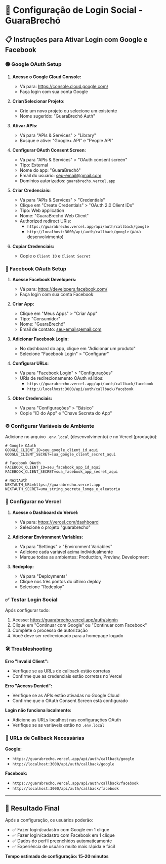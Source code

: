# 🔐 Configuração de Login Social - GuaraBrechó

## 📋 Instruções para Ativar Login com Google e Facebook

### 🟢 **Google OAuth Setup**

1. **Acesse o Google Cloud Console:**
   - Vá para: https://console.cloud.google.com/
   - Faça login com sua conta Google

2. **Criar/Selecionar Projeto:**
   - Crie um novo projeto ou selecione um existente
   - Nome sugerido: "GuaraBrechó Auth"

3. **Ativar APIs:**
   - Vá para "APIs & Services" > "Library"
   - Busque e ative: "Google+ API" e "People API"

4. **Configurar OAuth Consent Screen:**
   - Vá para "APIs & Services" > "OAuth consent screen"
   - Tipo: External
   - Nome do app: "GuaraBrechó"
   - Email do usuário: seu-email@gmail.com
   - Domínios autorizados: `guarabrecho.vercel.app`

5. **Criar Credenciais:**
   - Vá para "APIs & Services" > "Credentials"
   - Clique em "Create Credentials" > "OAuth 2.0 Client IDs"
   - Tipo: Web application
   - Nome: "GuaraBrechó Web Client"
   - Authorized redirect URIs:
     - `https://guarabrecho.vercel.app/api/auth/callback/google`
     - `http://localhost:3000/api/auth/callback/google` (para desenvolvimento)

6. **Copiar Credenciais:**
   - Copie o `Client ID` e `Client Secret`

### 🔵 **Facebook OAuth Setup**

1. **Acesse Facebook Developers:**
   - Vá para: https://developers.facebook.com/
   - Faça login com sua conta Facebook

2. **Criar App:**
   - Clique em "Meus Apps" > "Criar App"
   - Tipo: "Consumidor"
   - Nome: "GuaraBrechó"
   - Email de contato: seu-email@email.com

3. **Adicionar Facebook Login:**
   - No dashboard do app, clique em "Adicionar um produto"
   - Selecione "Facebook Login" > "Configurar"

4. **Configurar URLs:**
   - Vá para "Facebook Login" > "Configurações"
   - URIs de redirecionamento OAuth válidos:
     - `https://guarabrecho.vercel.app/api/auth/callback/facebook`
     - `http://localhost:3000/api/auth/callback/facebook`

5. **Obter Credenciais:**
   - Vá para "Configurações" > "Básico"
   - Copie "ID do App" e "Chave Secreta do App"

### ⚙️ **Configurar Variáveis de Ambiente**

Adicione no arquivo `.env.local` (desenvolvimento) e no Vercel (produção):

```env
# Google OAuth
GOOGLE_CLIENT_ID=seu_google_client_id_aqui
GOOGLE_CLIENT_SECRET=sua_google_client_secret_aqui

# Facebook OAuth  
FACEBOOK_CLIENT_ID=seu_facebook_app_id_aqui
FACEBOOK_CLIENT_SECRET=sua_facebook_app_secret_aqui

# NextAuth
NEXTAUTH_URL=https://guarabrecho.vercel.app
NEXTAUTH_SECRET=uma_string_secreta_longa_e_aleatoria
```

### 🚀 **Configurar no Vercel**

1. **Acesse o Dashboard do Vercel:**
   - Vá para: https://vercel.com/dashboard
   - Selecione o projeto "guarabrecho"

2. **Adicionar Environment Variables:**
   - Vá para "Settings" > "Environment Variables"
   - Adicione cada variável acima individualmente
   - Marque todas as ambientes: Production, Preview, Development

3. **Redeploy:**
   - Vá para "Deployments"
   - Clique nos três pontos do último deploy
   - Selecione "Redeploy"

### ✅ **Testar Login Social**

Após configurar tudo:

1. Acesse: https://guarabrecho.vercel.app/auth/signin
2. Clique em "Continuar com Google" ou "Continuar com Facebook"
3. Complete o processo de autorização
4. Você deve ser redirecionado para a homepage logado

### 🛠️ **Troubleshooting**

**Erro "Invalid Client":**
- Verifique se as URLs de callback estão corretas
- Confirme que as credenciais estão corretas no Vercel

**Erro "Access Denied":**
- Verifique se as APIs estão ativadas no Google Cloud
- Confirme que o OAuth Consent Screen está configurado

**Login não funciona localmente:**
- Adicione as URLs localhost nas configurações OAuth
- Verifique se as variáveis estão no `.env.local`

### 📱 **URLs de Callback Necessárias**

**Google:**
- `https://guarabrecho.vercel.app/api/auth/callback/google`
- `http://localhost:3000/api/auth/callback/google`

**Facebook:**
- `https://guarabrecho.vercel.app/api/auth/callback/facebook`  
- `http://localhost:3000/api/auth/callback/facebook`

---

## 🎯 **Resultado Final**

Após a configuração, os usuários poderão:
- ✅ Fazer login/cadastro com Google em 1 clique
- ✅ Fazer login/cadastro com Facebook em 1 clique  
- ✅ Dados do perfil preenchidos automaticamente
- ✅ Experiência de usuário muito mais rápida e fácil

**Tempo estimado de configuração: 15-20 minutos**
